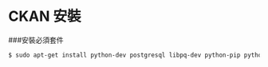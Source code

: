 # CKAN 安裝

###安裝必須套件

```Bash
$ sudo apt-get install python-dev postgresql libpq-dev python-pip python-virtualenv git-core solr-jetty openjdk-6-jdk
```